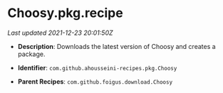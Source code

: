 # Choosy.pkg.recipe

_Last updated 2021-12-23 20:01:50Z_

- **Description**: Downloads the latest version of Choosy and creates a package.

- **Identifier**: `com.github.ahousseini-recipes.pkg.Choosy`

- **Parent Recipes**: `com.github.foigus.download.Choosy`
